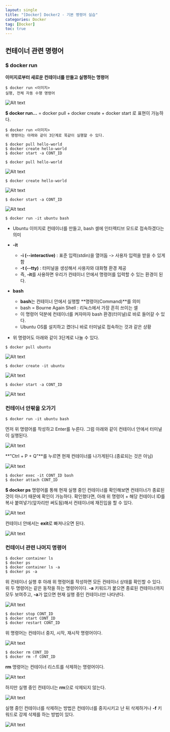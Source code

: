 ```yaml
---
layout: single
title: "[Docker] Docker2 - 기본 명령어 실습"
categories: Docker
tag: [Docker]
toc: true
---
```


## 컨테이너 관련 명령어

### $ docker run 
 **이미지로부터 새로운 컨테이너를 만들고 실행하는 명령어**

```
$ docker run <이미지> 
실행, 전체 자동 수행 명령어
```

![Alt text](/assets/DKimages/dockerRun.png)

**$ docker run...** = docker pull + docker create + docker start 로 표현이 가능하다.

```
$ docker run <이미지> 
위 명령어는 아래와 같이 3단계로 똑같이 실행할 수 있다.

$ docker pull hello-world
$ docker create hello-world
$ docker start -a CONT_ID
```

```
$ docker pull hello-world
```

![Alt text](/assets/DKimages/HW_s1.png)

```
$ docker create hello-world
```

![Alt text](/assets/DKimages/HW_s2.png)

```
$ docker start -a CONT_ID
```

![Alt text](/assets/DKimages/HW_s3.png)

```
$ docker run -it ubuntu bash
```

- Ubuntu 이미지로 컨테이너를 만들고, bash 셀에 인터렉티브 모드로 접속하겠다는 의미
- **-it** 
    - **-i (--interactive)** : 표준 입력(stdin)을 열어둠 -> 사용자 입력을 받을 수 있게함
    - **-t (--tty)** : 터미널을 생성해서 사용자와 대화형 환경 제공
    - 즉, **-it**를 사용하면 우리가 컨테이너 안에서 명령어를 입력할 수 있는 환경이 된다.

- **bash**
    - **bash**는 컨테이너 안에서 실행할 **명령어(Command)**를 의미
    - bash = Bourne Again Shell : 리눅스에서 가장 흔히 쓰이는 셀
    - 이 명령어 덕분에 컨테이너를 켜자마자 bash 환경(터미널)로 바로 들어갈 수 있다.
    - Ubuntu OS를 설치하고 켰더니 바로 터미널로 접속하는 것과 같은 상황

- 위 명령어도 아래와 같이 3단계로 나눌 수 있다.

```
$ docker pull ubuntu
```

![Alt text](/assets/DKimages/UB_s1.png)

```
$ docker create -it ubuntu
```

![Alt text](/assets/DKimages/UB_s2.png)

```
$ docker start -a CONT_ID
```

![Alt text](/assets/DKimages/UB_s3.png)

### 컨테이너 안팎을 오가기

```
$ docker run -it ubuntu bash
```

 먼저 위 명령어를 작성하고 Enter를 누른다. 그럼 아래와 같이 컨테이너 안에서 터미널이 실행된다.

![Alt text](/assets/DKimages/bashub.png)

 **"Ctrl + P + Q"**를 누르면 현재 컨테이너를 나가게된다.(종료되는 것은 아님)

![Alt text](/assets/DKimages/quittem.png)

```
$ docker exec -it CONT_ID bash
$ docker attach CONT_ID
```

 **$ docker ps** 명령어를 통해 현재 실행 중인 컨테이너를 확인해보면 컨테이너가 종료된 것이 아니기 때문에 확인이 가능하다. 확인했다면, 아래 위 명령어 + 해당 컨테이너 ID를 복사 붙여넣기(앞자리만 써도됨)해서 컨테이너에 재진입을 할 수 있다.

![Alt text](/assets/DKimages/rein.png)

 컨테이너 안에서는 **exit**로 빠져나오면 된다.

![Alt text](/assets/DKimages/exit.png)

### 컨테이너 관련 나머지 명령어 

```
$ docker container ls
$ docker ps
$ docker container ls -a
$ docker ps -a
```
 위 컨테이너 실행 후 아래 위 명령어를 작성하면 모든 컨테이너 상태를 확인할 수 있다. 위 두 명령어는 같은 동작을 하는 명령어이다. **-a** 키워드가 붙으면 종료된 컨테이너까지 모두 보여주고, **-a**가 없으면 현재 실행 중인 컨테이너만 나타낸다.

![Alt text](/assets/DKimages/ls_psins.png)

```
$ docker stop CONT_ID
$ docker start CONT_ID
$ docker restart CONT_ID
```

 위 명령어는 컨테이너 중지, 시작, 재시작 명령어이다.

![Alt text](/assets/DKimages/ssrestart.png)

```
$ docker rm CONT_ID
$ docker rm -f CONT_ID
```

 **rm** 명령어는 컨테이너 리스트를 삭제하는 명령어이다. 

 ![Alt text](/assets/DKimages/dockerrm.png)

 하지만 실행 중인 컨테이너는 **rm**으로 삭제되지 않는다.

 ![Alt text](/assets/DKimages/rmxexec.png)

 실행 중인 컨테이너를 삭제하는 방법은 컨테이너를 중지시키고 난 뒤 삭제하거나 **-f** 키워드로 강제 삭제를 하는 방법이 있다.

 ![Alt text](/assets/DKimages/dockerrmf.png)

